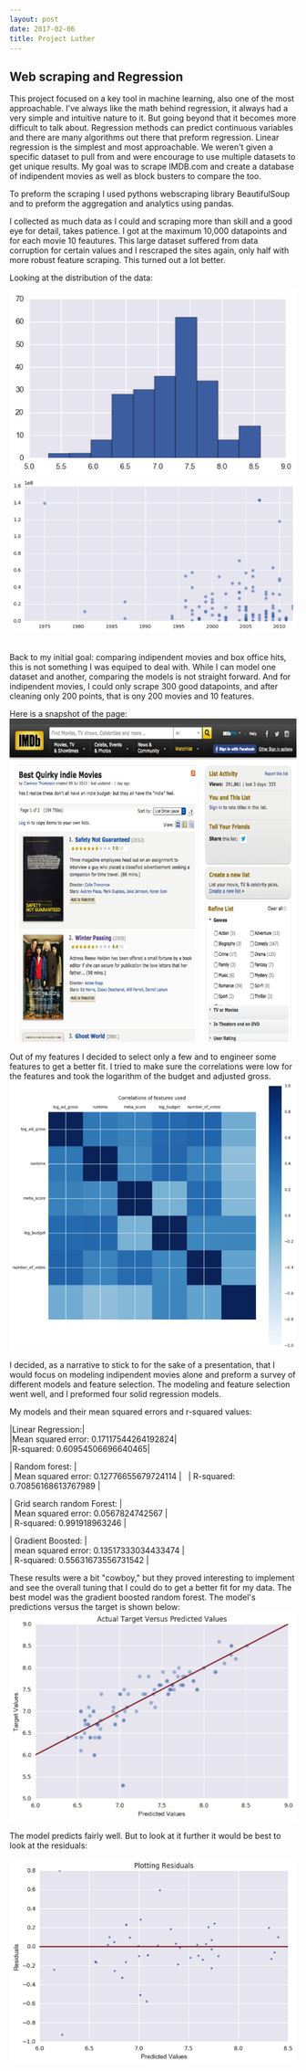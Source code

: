 ```yaml
---
layout: post
date: 2017-02-06
title: Project Luther
---
```

## Web scraping and Regression

This project focused on a key tool in machine learning, also one of the most approachable. I've always like the math behind regression, it always had a very simple and intuitive nature to it. But going beyond that it becomes more difficult to talk about. Regression methods can predict continuous variables and there are many algorithms out there that preform regression. Linear regression is the simplest and most approachable.
We weren't given a specific dataset to pull from and were encourage to use multiple datasets to get unique results. My goal was to scrape IMDB.com and create a database of indipendent movies as well as block busters to compare the too. 

To preform the scraping I used pythons webscraping library BeautifulSoup and to preform the aggregation and analytics using pandas.

I collected as much data as I could and scraping more than skill and a good eye for detail, takes patience. I got at the maximum 10,000 datapoints and for each movie 10 feautures. This large dataset suffered from data corruption for certain values and I rescraped the sites again, only half with more robust feature scraping. This turned out a lot better.

Looking at the distribution of the data:

![alt](/images/blogLuther/imdbhist.png)  
![alt](/images/blogLuther/year_gross.png)    

Back to my initial goal: comparing indipendent movies and box office hits, this is not something I was equiped to deal with. 
While I can model one dataset and another, comparing the models is not straight forward. And for indipendent movies, I could only scrape 300 good datapoints, and after cleaning only 200 points, that is ony 200 movies and 10 features.

Here is a snapshot of the page:
![alt](/images/blogLuther/page1.png) 

Out of my features I decided to select only a few and to engineer some features to get a better fit. I tried to make sure the correlations were low for the features and took the logarithm of the budget and adjusted gross.
![alt](/images/blogLuther/corr.png) 

I decided, as a narrative to stick to for the sake of a presentation, that I would focus on modeling indipendent movies alone and preform a survey of different models and feature selection. The modeling and feature selection went well, and I preformed four solid regression models.

My models and their mean squared errors and r-squared values:

|Linear Regression:|  
|Mean squared error: 0.17117544264192824|  
|R-squared: 0.60954506696640465|  

| Random forest: |  
| Mean squared error: 0.12776655679724114 |  
| R-squared: 0.70856168613767989  |  

| Grid search random Forest: |  
| Mean squared error: 0.0567824742567 |  
| R-squared: 0.991918963246 |  

| Gradient Boosted: |  
| mean squared error: 0.13517333034433474  |  
| R-squared: 0.55631673556731542  |  

These results were a bit "cowboy," but they proved interesting to implement and see the overall tuning that I could do to get a better fit for my data. The best model was the gradient boosted random forest. The model's predictions versus the target is shown below:  
![alt](/images/blogLuther/pred_test.png)   



The model predicts fairly well. But to look at it further it would be best to look at the residuals:

![alt](/images/blogLuther/residual.png)   



